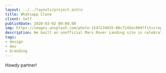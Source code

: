 ```yaml
---
layout: ../../layouts/project.astro
title: Whatsapp Clone
client: Self
publishDate: 2020-03-02 00:00:00
img: https://images.unsplash.com/photo-1547234935-80c7145ec969?fit=crop&w=1400&h=700&q=75
description: We built an unofficial Mars Rover Landing site in celebration of NASA’s Perseverance Rover.
tags:
- design
- dev
- branding
---
```


Howdy partner!
